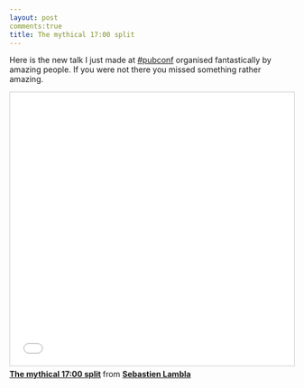 ```yaml
---
layout: post
comments:true
title: The mythical 17:00 split
---
```

Here is the new talk I just made at [#pubconf](http://pubconf.io) organised fantastically by amazing people. If you were not there you missed something rather amazing.

<iframe src="//www.slideshare.net/slideshow/embed_code/key/1dMEttCQ438FfU" width="595" height="485" frameborder="0" marginwidth="0" marginheight="0" scrolling="no" style="border:1px solid #CCC; border-width:1px; margin-bottom:5px; max-width: 100%;" allowfullscreen> </iframe> <div style="margin-bottom:5px"> <strong> <a href="//www.slideshare.net/serialseb/the-mythical-1700-split" title="The mythical 17:00 split" target="_blank">The mythical 17:00 split</a> </strong> from <strong><a href="//www.slideshare.net/serialseb" target="_blank">Sebastien Lambla</a></strong> </div>